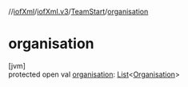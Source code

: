 //[iofXml](../../../index.md)/[iofXml.v3](../index.md)/[TeamStart](index.md)/[organisation](organisation.md)

# organisation

[jvm]\
protected open val [organisation](organisation.md): [List](https://docs.oracle.com/javase/8/docs/api/java/util/List.html)<[Organisation](../-organisation/index.md)>
